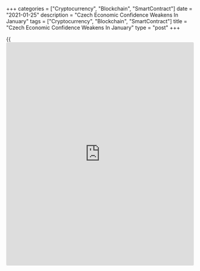 +++
categories = ["Cryptocurrency", "Blockchain", "SmartContract"]
date = "2021-01-25"
description = "Czech Economic Confidence Weakens In January"
tags = ["Cryptocurrency", "Blockchain", "SmartContract"]
title = "Czech Economic Confidence Weakens In January"
type = "post"
+++

{{<iframe id="large-banner" src="https://www.bounty.group/#slide=7.0" width="100%" height="600" scrolling="no" style="border: 0px solid rgb(216, 221, 230); border-radius: 3px;">}}

The Czech economic confidence weakened in January, survey results from
the Czech Statistical Office showed on Monday.

The economic sentiment index fell to 87.3 in January from 88.6 in
December.

The [business][1] confidence index decreased to 87.1 in January from
87.8 in the previous month.

The industrial sentiment index fell to 93.2 in January from 93.5 in the
preceding month.

The measure of confidence in construction declined to 108.5 from 110.9
in the prior month, while that for trade fell to 90.4 from 93.5.

The consumer confidence decreased to 88.5 in January from 92.0 a month
ago.

For comments and feedback [contact](https://www.playgroundfx.com/contact/): editorial@rtt[news](https://www.letsplayfx.com/blog/forex-news-website/).com

[Economic News][2]

 **What parts of the world are seeing the best (and worst) economic
performances lately? Click[here][3] to check out our [Econ Scorecard][3]
and find out! See up-to-the-moment [ranking](https://www.playgroundfx.com/blog/crypto-exchange-ranking/)s for the best and worst
performers in [GDP][4], [unemployment rate][5], [inflation][3] and much
more.**

   1. www.rtt[news](https://www.letsplayfx.com/blog/forex-news-website/).com/Content/Business.aspx
   2. www.rtt[news](https://www.letsplayfx.com/blog/forex-news-website/).com/Content/EconomicNews.aspx
   3. www.rtt[news](https://www.letsplayfx.com/blog/forex-news-website/).com/economic-scorecard/world-rank/CPI/highest-performance.aspx
   4. www.rtt[news](https://www.letsplayfx.com/blog/forex-news-website/).com/economic-scorecard/world-rank/GDP/highest-performance.aspx
   5. www.rtt[news](https://www.letsplayfx.com/blog/forex-news-website/).com/economic-scorecard/world-rank/unemployment-rate/lowest-performance.aspx